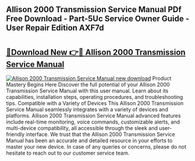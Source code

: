 ## Allison 2000 Transmission Service Manual PDf Free Download - Part-5Uc Service Owner Guide - User Repair Edition AXF7d

# <h2><a href="http://bc38286.oget.top/?id=Allison+2000+Transmission+Service+Manual">🔗Download New 👉🔴 Allison 2000 Transmission Service Manual</a></h2>

[![Allison 2000 Transmission Service Manual new download](https://i.imgur.com/5g1atiW.png)](http://bc38286.oget.top/?id=Allison+2000+Transmission+Service+Manual)
Product Mastery Begins Here Discover the full potential of your Allison 2000 Transmission Service Manual with this user manual. Learn about its capabilities, installation steps, operating procedures, and troubleshooting tips. Compatible with a Variety of Devices This Allison 2000 Transmission Service Manual seamlessly integrates with a variety of devices and platforms. Allison 2000 Transmission Service Manual advanced features include real-time monitoring, voice commands, customizable alerts, and multi-device compatibility, all accessible through the sleek and user-friendly interface. We trust that the Allison 2000 Transmission Service Manual has been an accurate and detailed resource in your efforts to master your new device. In case of any queries or concerns, please do not hesitate to reach out to our customer service team.
